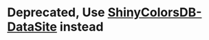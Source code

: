 # Deprecated, Use [ShinyColorsDB-DataSite](https://github.com/ShinyColorsDB/ShinyColorsDB-DataSite) instead
#
